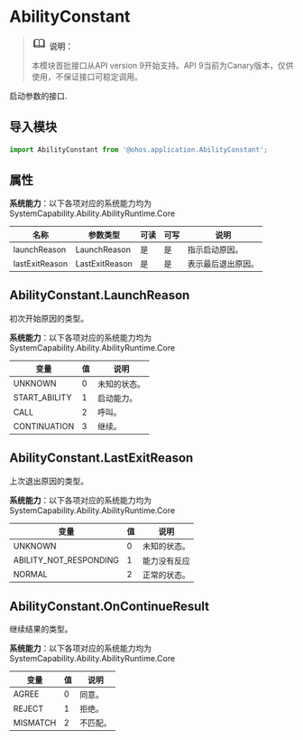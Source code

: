 # AbilityConstant

> ![icon-note.gif](public_sys-resources/icon-note.gif) **说明：**
>
> 本模块首批接口从API version 9开始支持。API 9当前为Canary版本，仅供使用，不保证接口可稳定调用。


启动参数的接口.


## 导入模块


```js
import AbilityConstant from '@ohos.application.AbilityConstant';
```


## 属性

**系统能力**：以下各项对应的系统能力均为SystemCapability.Ability.AbilityRuntime.Core

| 名称 | 参数类型 | 可读 | 可写 | 说明 | 
| -------- | -------- | -------- | -------- | -------- |
| launchReason | LaunchReason| 是 | 是 | 指示启动原因。 | 
| lastExitReason | LastExitReason | 是 | 是 | 表示最后退出原因。 | 

## AbilityConstant.LaunchReason

初次开始原因的类型。

**系统能力**：以下各项对应的系统能力均为SystemCapability.Ability.AbilityRuntime.Core

| 变量                          | 值   | 说明                                                         |
| ----------------------------- | ---- | ------------------------------------------------------------ |
| UNKNOWN          | 0    | 未知的状态。 |
| START_ABILITY          | 1    | 启动能力。 |
| CALL | 2    | 呼叫。 |
| CONTINUATION           | 3    | 继续。 |


## AbilityConstant.LastExitReason

上次退出原因的类型。

**系统能力**：以下各项对应的系统能力均为SystemCapability.Ability.AbilityRuntime.Core

| 变量                          | 值   | 说明                                                         |
| ----------------------------- | ---- | ------------------------------------------------------------ |
| UNKNOWN          | 0    | 未知的状态。 |
| ABILITY_NOT_RESPONDING          | 1    | 能力没有反应 |
| NORMAL | 2    | 正常的状态。 |


## AbilityConstant.OnContinueResult 

继续结果的类型。

**系统能力**：以下各项对应的系统能力均为SystemCapability.Ability.AbilityRuntime.Core

| 变量                          | 值   | 说明                                                         |
| ----------------------------- | ---- | ------------------------------------------------------------ |
| AGREE           | 0    | 同意。 |
| REJECT           | 1    | 拒绝。 |
| MISMATCH  | 2    | 不匹配。|
